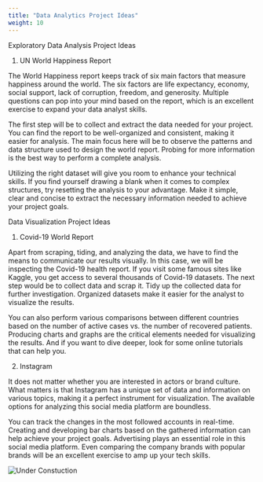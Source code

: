 ```yaml
---
title: "Data Analytics Project Ideas"
weight: 10
---
```


Exploratory Data Analysis Project Ideas

1. UN World Happiness Report

The World Happiness report keeps track of six main factors that measure happiness around the world. The six factors are life expectancy, economy, social support, lack of corruption, freedom, and generosity. Multiple questions can pop into your mind based on the report, which is an excellent exercise to expand your data analyst skills.

The first step will be to collect and extract the data needed for your project. You can find the report to be well-organized and consistent, making it easier for analysis. The main focus here will be to observe the patterns and data structure used to design the world report. Probing for more information is the best way to perform a complete analysis.

Utilizing the right dataset will give you room to enhance your technical skills. If you find yourself drawing a blank when it comes to complex structures, try resetting the analysis to your advantage. Make it simple, clear and concise to extract the necessary information needed to achieve your project goals.


Data Visualization Project Ideas

1. Covid-19 World Report

Apart from scraping, tiding, and analyzing the data, we have to find the means to communicate our results visually. In this case, we will be inspecting the Covid-19 health report. If you visit some famous sites like Kaggle, you get access to several thousands of Covid-19 datasets. The next step would be to collect data and scrap it. Tidy up the collected data for further investigation. Organized datasets make it easier for the analyst to visualize the results.

You can also perform various comparisons between different countries based on the number of active cases vs. the number of recovered patients. Producing charts and graphs are the critical elements needed for visualizing the results. And if you want to dive deeper, look for some online tutorials that can help you.

2. Instagram

It does not matter whether you are interested in actors or brand culture. What matters is that Instagram has a unique set of data and information on various topics, making it a perfect instrument for visualization. The available options for analyzing this social media platform are boundless.

You can track the changes in the most followed accounts in real-time. Creating and developing bar charts based on the gathered information can help achieve your project goals. Advertising plays an essential role in this social media platform. Even comparing the company brands with popular brands will be an excellent exercise to amp up your tech skills.

![Under Constuction](/images/Under-Construction.png)